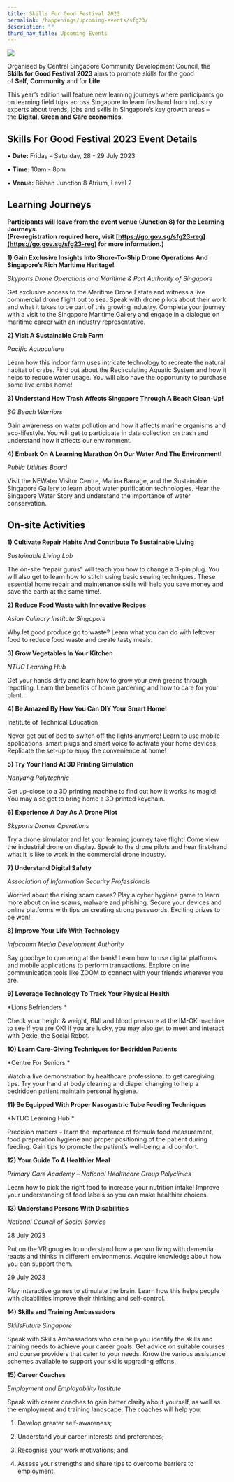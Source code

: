 ```yaml
---
title: Skills For Good Festival 2023
permalink: /happenings/upcoming-events/sfg23/
description: ""
third_nav_title: Upcoming Events
---
```

![](/images/Happenings/sfg23a4.jpg)

Organised by Central Singapore Community Development Council, the **Skills for Good Festival 2023** aims to promote skills for the good of **Self**, **Community** and for **Life**. 

This year’s edition will feature new learning journeys where participants go on learning field trips across Singapore to learn firsthand from industry experts about trends, jobs and skills in Singapore’s key growth areas – the **Digital, Green and Care economies**.


Skills For Good Festival 2023 Event Details
--------------------

•  **Date:**&nbsp;Friday – Saturday,  28 - 29 July 2023

• **Time:**&nbsp;10am - 8pm

• **Venue:**&nbsp;Bishan Junction 8 Atrium, Level 2


Learning Journeys
--------------------
**Participants will leave from the event venue (Junction 8) for the Learning Journeys.  
(Pre-registration required here, visit [https://go.gov.sg/sfg23-reg](https://go.gov.sg/sfg23-reg) for more information.)**

**1) Gain Exclusive Insights Into Shore-To-Ship Drone Operations And Singapore’s Rich Maritime Heritage!**
    

*Skyports Drone Operations and Maritime & Port Authority of Singapore*
  

Get exclusive access to the Maritime Drone Estate and witness a live commercial drone flight out to sea. Speak with drone pilots about their work and what it takes to be part of this growing industry. Complete your journey with a visit to the Singapore Maritime Gallery and engage in a dialogue on maritime career with an industry representative.


**2) Visit A Sustainable Crab Farm**

*Pacific Aquaculture*

Learn how this indoor farm uses intricate technology to recreate the natural habitat of crabs. Find out about the Recirculating Aquatic System and how it helps to reduce water usage. You will also have the opportunity to purchase some live crabs home!


**3) Understand How Trash Affects Singapore Through A Beach Clean-Up!**

*SG Beach Warriors*

Gain awareness on water pollution and how it affects marine organisms and eco-lifestyle. You will get to participate in data collection on trash and understand how it affects our environment.

**4) Embark On A Learning Marathon On Our Water And The Environment!**

*Public Utilities Board*

Visit the NEWater Visitor Centre, Marina Barrage, and the Sustainable Singapore Gallery to learn about water purification technologies. Hear the Singapore Water Story and understand the importance of water conservation.


On-site Activities
--------------------

**1) Cultivate Repair Habits And Contribute To Sustainable Living** 

*Sustainable Living Lab*

The on-site “repair gurus” will teach you how to change a 3-pin plug. You will also get to learn how to stitch using basic sewing techniques. These essential home repair and maintenance skills will help you save money and save the earth at the same time!. 


**2) Reduce Food Waste with Innovative Recipes**

*Asian Culinary Institute Singapore*

Why let good produce go to waste? Learn what you can do with leftover food to reduce food waste and create tasty meals. 


**3) Grow Vegetables In Your Kitchen** 

*NTUC Learning Hub*

Get your hands dirty and learn how to grow your own greens through repotting. Learn the benefits of home gardening and how to care for your plant.


**4) Be Amazed By How You Can DIY Your Smart Home!** 

Institute of Technical Education

Never get out of bed to switch off the lights anymore! Learn to use mobile applications, smart plugs and smart voice to activate your home devices. Replicate the set-up to enjoy the convenience at home!


**5) Try Your Hand At 3D Printing Simulation**

*Nanyang Polytechnic*

Get up-close to a 3D printing machine to find out how it works its magic! You may also get to bring home a 3D printed keychain.


**6) Experience A Day As A Drone Pilot**

*Skyports Drones Operations*

Try a drone simulator and let your learning journey take flight! Come view the industrial drone on display. Speak to the drone pilots and hear first-hand what it is like to work in the commercial drone industry.


**7) Understand Digital Safety**

*Association of Information Security Professionals*

Worried about the rising scam cases? Play a cyber hygiene game to learn more about online scams, malware and phishing. Secure your devices and online platforms with tips on creating strong passwords. Exciting prizes to be won!
    
**8) Improve Your Life With Technology**

*Infocomm Media Development Authority*

Say goodbye to queueing at the bank! Learn how to use digital platforms and mobile applications to perform transactions. Explore online communication tools like ZOOM to connect with your friends wherever you are.

**9) Leverage Technology To Track Your Physical Health**

*Lions Befrienders *

Check your height & weight, BMI and blood pressure at the IM-OK machine to see if you are OK! If you are lucky, you may also get to meet and interact with Dexie, the Social Robot.


**10) Learn Care-Giving Techniques for Bedridden Patients**

*Centre For Seniors *

Watch a live demonstration by healthcare professional to get caregiving tips. Try your hand at body cleaning and diaper changing to help a bedridden patient maintain personal hygiene.


**11) Be Equipped With Proper Nasogastric Tube Feeding Techniques**

*NTUC Learning Hub *

Precision matters – learn the importance of formula food measurement, food preparation hygiene and proper positioning of the patient during feeding. Gain tips to promote the patient’s well-being and comfort.

**12) Your Guide To A Healthier Meal**

*Primary Care Academy – National Healthcare Group Polyclinics*

Learn how to pick the right food to increase your nutrition intake! Improve your understanding of food labels so you can make healthier choices.

**13) Understand Persons With Disabilities**

*National Council of Social Service*

28 July 2023

Put on the VR googles to understand how a person living with dementia reacts and thinks in different environments. Acquire knowledge about how you can support them.

29 July 2023

Play interactive games to stimulate the brain. Learn how this helps people with disabilities improve their thinking and self-control.

**14) Skills and Training Ambassadors**

*SkillsFuture Singapore*

Speak with Skills Ambassadors who can help you identify the skills and training needs to achieve your career goals. Get advice on suitable courses and course providers that cater to your needs. Know the various assistance schemes available to support your skills upgrading efforts.

**15) Career Coaches**

*Employment and Employability Institute*

Speak with career coaches to gain better clarity about yourself, as well as the employment and training landscape. The coaches will help you:

1.  Develop greater self-awareness; 
    
2.  Understand your career interests and preferences;
    
3.  Recognise your work motivations; and 
    
4.  Assess your strengths and share tips to overcome barriers to employment.